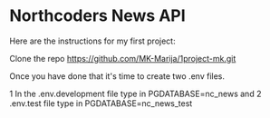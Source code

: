 # Northcoders News API


Here are the instructions for my first project: 

Clone the repo https://github.com/MK-Marija/1project-mk.git 


Once you have done that it's time to create two .env files. 


1  In the   .env.development file type in PGDATABASE=nc_news and 
2           .env.test file type in PGDATABASE=nc_news_test
